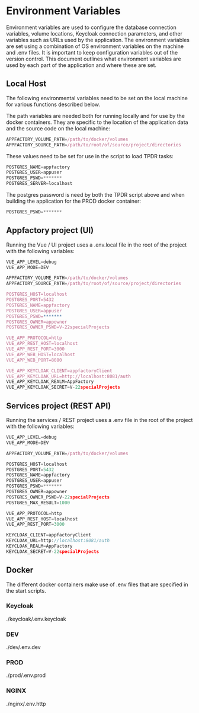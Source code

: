 # Environment Variables
Environment variables are used to configure the database connection variables, volume locations, Keycloak connection 
parameters, and other variables such as URLs used by the application.  The environment variables are set using a 
combination of OS environment variables on the machine and .env files.  It is important to keep configuration variables
out of the version control.  This document outlines what environment variables are used by each part of the application
and where these are set.
   
## Local Host
The following environmental variables need to be set on the local machine for various functions described below.

The path variables are needed both for running locally and for use by the docker containers.  They are specific to the
location of the application data and the source code on the local machine:
```javascript
APPFACTORY_VOLUME_PATH=/path/to/docker/volumes
APPFACTORY_SOURCE_PATH=/path/to/root/of/source/project/directories
```
These values need to be set for use in the script to load TPDR tasks:
```javascript
POSTGRES_NAME=appfactory
POSTGRES_USER=appuser
POSTGRES_PSWD=*******
POSTGRES_SERVER=localhost
```

The postgres password is need by both the TPDR script above and when building the application for the PROD docker
container:
```javascript
POSTGRES_PSWD=*******
```
## Appfactory project (UI)
Running the Vue / UI project uses a .env.local file in the root of the project with the following variables:
```javascript
VUE_APP_LEVEL=debug
VUE_APP_MODE=DEV

APPFACTORY_VOLUME_PATH=/path/to/docker/volumes
APPFACTORY_SOURCE_PATH=/path/to/root/of/source/project/directories

POSTGRES_HOST=localhost
POSTGRES_PORT=5432
POSTGRES_NAME=appfactory
POSTGRES_USER=appuser
POSTGRES_PSWD=*******
POSTGRES_OWNER=appowner
POSTGRES_OWNER_PSWD=V-22specialProjects

VUE_APP_PROTOCOL=http
VUE_APP_REST_HOST=localhost
VUE_APP_REST_PORT=3000
VUE_APP_WEB_HOST=localhost
VUE_APP_WEB_PORT=8080

VUE_APP_KEYCLOAK_CLIENT=appfactoryClient
VUE_APP_KEYCLOAK_URL=http://localhost:8081/auth
VUE_APP_KEYCLOAK_REALM=AppFactory
VUE_APP_KEYCLOAK_SECRET=V-22specialProjects
```

## Services project (REST API)
Running the services / REST project uses a .env file in the root of the project with the following variables:
```javascript
VUE_APP_LEVEL=debug
VUE_APP_MODE=DEV

APPFACTORY_VOLUME_PATH=/path/to/docker/volumes

POSTGRES_HOST=localhost
POSTGRES_PORT=5432
POSTGRES_NAME=appfactory
POSTGRES_USER=appuser
POSTGRES_PSWD=*******
POSTGRES_OWNER=appowner
POSTGRES_OWNER_PSWD=V-22specialProjects
POSTGRES_MAX_RESULT=1000

VUE_APP_PROTOCOL=http
VUE_APP_REST_HOST=localhost
VUE_APP_REST_PORT=3000

KEYCLOAK_CLIENT=appfactoryClient
KEYCLOAK_URL=http://localhost:8081/auth
KEYCLOAK_REALM=AppFactory
KEYCLOAK_SECRET=V-22specialProjects
```
## Docker
The different docker containers make use of .env files that are specified in the start scripts.         
### Keycloak
./keycloak/.env.keycloak
### DEV
./dev/.env.dev
### PROD
./prod/.env.prod
### NGINX
./nginx/.env.http
